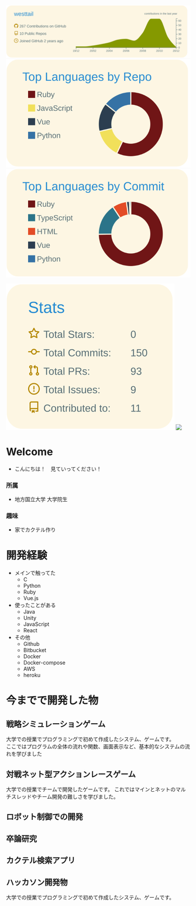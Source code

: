 [![](https://raw.githubusercontent.com/westtail/westtail/master/profile-summary-card-output/solarized/0-profile-details.svg)](https://github.com/vn7n24fzkq/github-profile-summary-cards)
[![](https://raw.githubusercontent.com/westtail/westtail/master/profile-summary-card-output/solarized/1-repos-per-language.svg)](https://github.com/vn7n24fzkq/github-profile-summary-cards)
[![](https://raw.githubusercontent.com/westtail/westtail/master/profile-summary-card-output/solarized/2-most-commit-language.svg)](https://github.com/vn7n24fzkq/github-profile-summary-cards)

[![](https://raw.githubusercontent.com/westtail/westtail/master/profile-summary-card-output/solarized/3-stats.svg)](https://github.com/vn7n24fzkq/github-profile-summary-cards)
![](https://komarev.com/ghpvc/?username=westtail&color=green)

# Welcome 
* こんにちは！　見ていってください！

### 所属
* 地方国立大学 大学院生
### 趣味 
* 家でカクテル作り

# 開発経験
* メインで触ってた
  * C
  * Python
  * Ruby 
  * Vue.js
* 使ったことがある
  * Java
  * Unity
  * JavaScript
  * React
* その他
  * Github
  * Bitbucket
  * Docker
  * Docker-compose
  * AWS 
  * heroku

# 今までで開発した物
## 戦略シミュレーションゲーム
大学での授業でプログラミングで初めて作成したシステム、ゲームです。  
ここではプログラムの全体の流れや関数、画面表示など、基本的なシステムの流れを学びました

## 対戦ネット型アクションレースゲーム
大学での授業でチームで開発したゲームです。
これではマインとネットのマルチスレッドやチーム開発の難しさを学びました。

## ロボット制御での開発

## 卒論研究

## カクテル検索アプリ

## ハッカソン開発物



<!--
**westtail/westtail** is a ✨ _special_ ✨ repository because its `README.md` (this file) appears on your GitHub profile.

Here are some ideas to get you started:

- 🔭 I’m currently working on ...
- 🌱 I’m currently learning ...
- 👯 I’m looking to collaborate on ...
- 🤔 I’m looking for help with ...
- 💬 Ask me about ...
- 📫 How to reach me: ...
- 😄 Pronouns: ...
- ⚡ Fun fact: ...
-->

大学での授業でプログラミングで初めて作成したシステム、ゲームです。  
